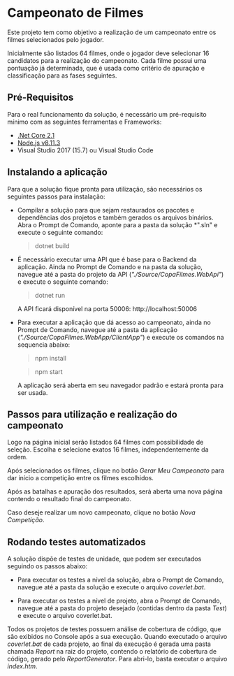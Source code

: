# Campeonato de Filmes

Este projeto tem como objetivo a realização de um campeonato entre os filmes selecionados pelo jogador.

Inicialmente são listados 64 filmes, onde o jogador deve selecionar 16 candidatos para a realização do campeonato. Cada filme possui uma pontuação já determinada, que é usada como critério de apuração e classificação para as fases seguintes.


## Pré-Requisitos

Para o real funcionamento da solução, é necessário um pré-requisito mínimo com as seguintes ferramentas e Frameworks:

* [.Net Core 2.1](https://www.microsoft.com/net/download)
* [Node.js v8.11.3](https://nodejs.org/en/download/)
* Visual Studio 2017 (15.7) ou Visual Studio Code

## Instalando a aplicação

Para que a solução fique pronta para utilização, são necessários os seguintes passos para instalação:

* Compilar a solução para que sejam restaurados os pacotes e dependências dos projetos e também gerados os arquivos binários. Abra o Prompt de Comando, aponte para a pasta da solução *".sln" e execute o seguinte comando:

	> dotnet build

* É necessário executar uma API que é base para o Backend da aplicação.
Ainda no Prompt de Comando e na pasta da solução, navegue até a pasta do projeto da API (*"./Source/CopaFilmes.WebApi"*) e execute o seguinte comando:

	> dotnet run

	A API ficará disponível na porta 50006: http://localhost:50006

* Para executar a aplicação que dá acesso ao campeonato, ainda no Prompt de Comando, navegue até a pasta da aplicação (*"./Source/CopaFilmes.WebApp/ClientApp"*) e execute os comandos na sequencia abaixo:

	> npm install
	 
	> npm start

	A aplicação será aberta em seu navegador padrão e estará pronta para ser usada.

## Passos para utilização e realização do campeonato

Logo na página inicial serão listados 64 filmes com possibilidade de seleção. Escolha e selecione exatos 16 filmes, independentemente da ordem.

Após selecionados os filmes, clique no botão *Gerar Meu Campeonato* para dar início a competição entre os filmes escolhidos.

Após as batalhas e apuração dos resultados, será aberta uma nova página contendo o resultado final do campeonato.

Caso deseje realizar um novo campeonato, clique no botão *Nova Competição*.

## Rodando testes automatizados

A solução dispõe de testes de unidade, que podem ser executados seguindo os passos abaixo:

* Para executar os testes a nível da solução, abra o Prompt de Comando, navegue até a pasta da solução e execute o arquivo *coverlet.bat*.

* Para executar os testes a nível de projeto, abra o Prompt de Comando, navegue até a pasta do projeto desejado (contidas dentro da pasta *Test*) e execute o arquivo coverlet.bat.

Todos os projetos de testes possuem análise de cobertura de código, que são exibidos no Console após a sua execução.
Quando executado o arquivo *coverlet.bat* de cada projeto, ao final da execução é gerada uma pasta chamada *Report* na raiz do projeto, contendo o relatório de cobertura de código, gerado pelo *ReportGenerator*. Para abri-lo, basta executar o arquivo *index.htm*.
